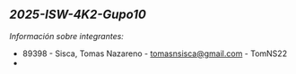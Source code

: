 ***2025-ISW-4K2-Gupo10***
---
*Información sobre integrantes:*

- 89398 - Sisca, Tomas Nazareno - tomasnsisca@gmail.com - TomNS22
-